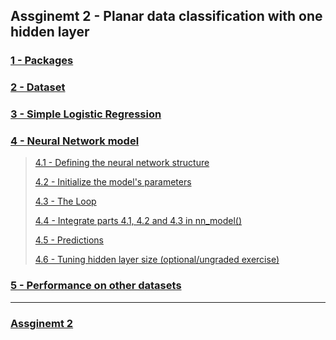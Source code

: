 ## Assginemt 2 - Planar data classification with one hidden layer

### [1 - Packages](#1)

### [2 - Dataset](#2)

### [3 - Simple Logistic Regression](#3)

### [4 - Neural Network model](#4)
>
> [4.1 - Defining the neural network structure](#4.1)
> 
> [4.2 - Initialize the model's parameters](#4.2)
> 
> [4.3 - The Loop](#4.3)
> 
> [4.4 - Integrate parts 4.1, 4.2 and 4.3 in nn_model()](#4.4)
> 
> [4.5 - Predictions](#4.5)
> 
> [4.6 - Tuning hidden layer size (optional/ungraded exercise)](#4.6)


### [5 - Performance on other datasets](#5)

---

### [Assginemt 2](https://github.com/htaiwan/note-andrew-deep-learning/blob/master/Assignment/Course1/1-2.ipynb)